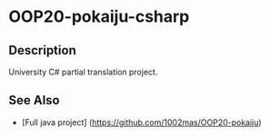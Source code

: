 # OOP20-pokaiju-csharp

## Description

University C# partial translation project.

## See Also

- [Full java project] (https://github.com/1002mas/OOP20-pokaiju)
